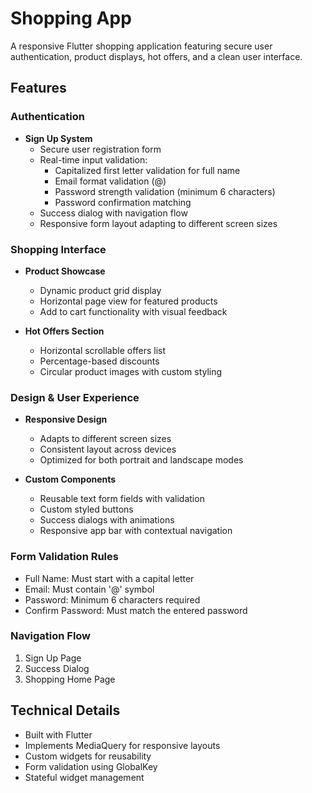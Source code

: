 # Shopping App

A responsive Flutter shopping application featuring secure user authentication, product displays, hot offers, and a clean user interface.

## Features

### Authentication
- **Sign Up System**
  - Secure user registration form
  - Real-time input validation:
    - Capitalized first letter validation for full name
    - Email format validation (@)
    - Password strength validation (minimum 6 characters)
    - Password confirmation matching
  - Success dialog with navigation flow
  - Responsive form layout adapting to different screen sizes

### Shopping Interface
- **Product Showcase**
  - Dynamic product grid display
  - Horizontal page view for featured products
  - Add to cart functionality with visual feedback

- **Hot Offers Section**
  - Horizontal scrollable offers list
  - Percentage-based discounts
  - Circular product images with custom styling

### Design & User Experience
- **Responsive Design**
  - Adapts to different screen sizes
  - Consistent layout across devices
  - Optimized for both portrait and landscape modes

- **Custom Components**
  - Reusable text form fields with validation
  - Custom styled buttons
  - Success dialogs with animations
  - Responsive app bar with contextual navigation

### Form Validation Rules
- Full Name: Must start with a capital letter
- Email: Must contain '@' symbol
- Password: Minimum 6 characters required
- Confirm Password: Must match the entered password

### Navigation Flow
1. Sign Up Page
2. Success Dialog
3. Shopping Home Page

## Technical Details
- Built with Flutter
- Implements MediaQuery for responsive layouts
- Custom widgets for reusability
- Form validation using GlobalKey<FormState>
- Stateful widget management